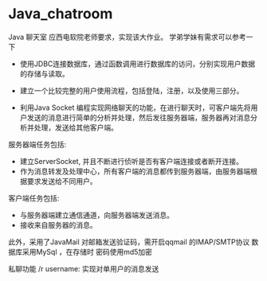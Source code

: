 # Java_chatroom
Java 聊天室
应西电软院老师要求，实现该大作业。
学弟学妹有需求可以参考一下
 

* 使用JDBC连接数据库，通过函数调用进行数据库的访问，分别实现用户数据的存储与读取。

* 建立一个比较完整的用户使用流程，包括登陆，注册，以及使用三部分。

* 利用Java Socket 编程实现网络聊天的功能，在进行聊天时，可客户端先将用户发送的消息进行简单的分析并处理，然后发往服务器端，服务器再对消息分析并处理，发送给其他客户端。

服务器端任务包括:
- 建立ServerSocket, 并且不断进行侦听是否有客户端连接或者断开连接。
- 作为消息转发及处理中心，所有客户端的消息都传到服务器端，由服务器端根据要求发送给不同用户。

客户端任务包括:
- 与服务器端建立通信通道，向服务器端发送消息。
- 接收来自服务器的消息。

此外，采用了JavaMail 对邮箱发送验证码，需开启qqmail 的IMAP/SMTP协议 
数据库采用MySql ，在存储时 密码使用md5加密

私聊功能 /r username: 实现对单用户的消息发送
